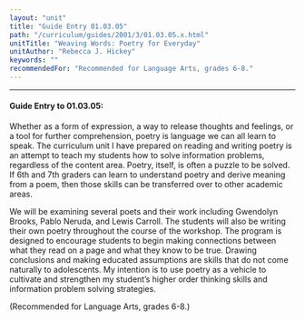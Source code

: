 ```yaml
---
layout: "unit"
title: "Guide Entry 01.03.05"
path: "/curriculum/guides/2001/3/01.03.05.x.html"
unitTitle: "Weaving Words: Poetry for Everyday"
unitAuthor: "Rebecca J. Hickey"
keywords: ""
recommendedFor: "Recommended for Language Arts, grades 6-8."
---
```

<body>
<hr/>
 <h4>
  Guide Entry to 01.03.05:
 </h4>
 <p>
  Whether as a form of expression, a way to release thoughts and feelings, or a tool for further comprehension, poetry is language we can all learn to speak. The curriculum unit I have prepared on reading and writing poetry is an attempt to teach my students how to solve information problems, regardless of the content area. Poetry, itself, is often a puzzle to be solved. If 6th and 7th graders can learn to understand poetry and derive meaning from a poem, then those skills can be transferred over to other academic areas.
 </p>
<p>
  We will be examining several poets and their work including Gwendolyn Brooks, Pablo Neruda, and Lewis Carroll. The students will also be writing their own poetry throughout the course of the workshop. The program is designed to encourage students to begin making connections between what they read on a page and what they know to be true. Drawing conclusions and making educated assumptions are skills that do not come naturally to adolescents. My intention is to use poetry as a vehicle to cultivate and strengthen my student’s higher order thinking skills and information problem solving strategies.
 </p>
<p>
  (Recommended for Language Arts, grades 6-8.)
 </p>

</body>